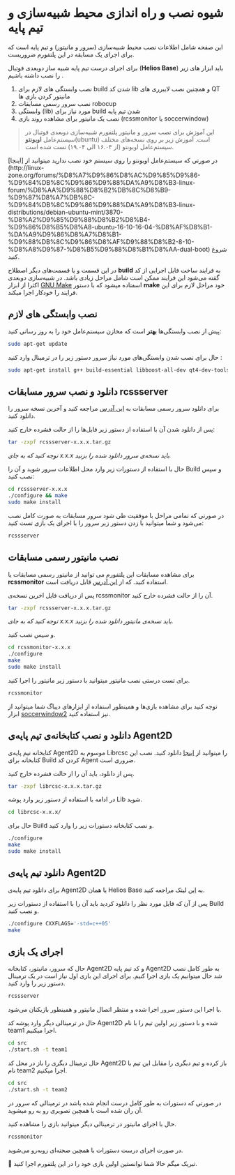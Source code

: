 # شیوه نصب و راه اندازی محیط شبیه‌سازی و تیم پایه

این صفحه شامل اطلاعات نصب محیط شبیه‌سازی (سرور و مانیتور) و تیم پایه است که برای اجرای یک مسابقه در این پلتفورم ضروریست.

برای اجرای درست تیم پایه شبیه ساز دوبعدی فوتبال (**Helios Base**) باید ابزار های زیر را نصب داشته باشیم . 

1.  نصب وابستگی های لازم برای build شدن کد lib و همچنین نصب لایبرری های QT مانیتور کردن بازی ها 
2. نصب سرور رسمی مسابقات robocup
3. وابستگی (lib) مورد نیاز برای build شدن تیم پایه
4. نصب یک مانیتور برای مشاهده روند بازی (rcssmonitor یا soccerwindow)



> این آموزش برای نصب سرور و مانیتور پلتفورم شبیه‌سازی دوبعدی فوتبال در سیستم‌عامل **اوبونتو**(ubuntu) است. آموزش زیر بر روی نسخه‌های مختلف سیستم‌عامل اوبونتو (از ۱۶.۰۴ الی ۱۹.۰۴) تست شده است.

<note>
در صورتی که سیستم‌عامل اوبونتو را روی سیستم خود نصب ندارید میتوانید از [اینجا](http://linux-zone.org/forums/%D8%A7%D9%86%D8%AC%D9%85%D9%86-%D9%84%DB%8C%D9%86%D9%88%DA%A9%D8%B3-linux-forum/%D8%AA%D9%88%D8%B2%DB%8C%D8%B9-%D9%87%D8%A7%DB%8C-%D9%84%DB%8C%D9%86%D9%88%DA%A9%D8%B3-linux-distributions/debian-ubuntu-mint/3870-%D8%A2%D9%85%D9%88%D8%B2%D8%B4-%D9%86%D8%B5%D8%A8-ubuntu-16-10-16-04-%D8%AF%D8%B1-%DA%A9%D9%86%D8%A7%D8%B1-%D9%88%DB%8C%D9%86%D8%AF%D9%88%D8%B2-8-10-%D8%A8%D9%87-%D8%B5%D9%88%D8%B1%D8%AA-dual-boot) شروع کنید.
</note>



در این قسمت و یا قسمت‌های دیگر اصطلاح **build** به فرایند ساخت فایل اجرایی از کد گفته می‌شود این فرایند ممکن است شامل مراحل زیادی باشد. در شبیه‌سازی دوبعدی اکثرا از ابزار [GNU Make](https://www.gnu.org/software/make/) اسفتاده میشود که با دستور **make** خود مراحل لازم برای این فرایند را خودکار اجرا میکند.

## نصب وابستگی های لازم 

پیش از نصب وابستگی‌ها **بهتر** است که مخازن سیستم‌عامل خود را به روز رسانی کنید:‌

```bash
sudo apt-get update
```

حال برای نصب شدن وابستگی‌های مورد نیاز سرور دستور زیر را در ترمینال وارد کنید :‌

```bash
sudo apt-get install g++ build-essential libboost-all-dev qt4-dev-tools libaudio-dev libgtk-3-dev libxt-dev bison flex
```

##   دانلود و نصب سرور مسابقات rcssserver

برای دانلود سرور رسمی مسابقات به [این آدرس](https://github.com/rcsoccersim/rcssserver/releases) مراجعه کنید و آخرین نسخه سرور را دانلود کنید. 

پس از دانلود شدن آن با استفاده از دستور زیر فایل‌ها را از حالت فشرده خارج کنید:‌

```bash
tar -zxpf rcssserver-x.x.x.tar.gz
```

*توجه کنید که به جای x.x.x باید نسخه‌ی سرور دانلود شده را بزنید.*

حال با استفاده از دستورات زیر وارد محل اطلاعات سرور شوید و آن را Build و سپس نصب کنید: 

```bash
cd rcssserver-x.x.x
./configure && make
sudo make install
```

در صورتی که تمامی مراحل با موفقیت طی شود سرور مسابقات به صورت کامل نصب می‌شود و شما میتوانید با زدن دستور زیر سرور را با اجرای یک بازی تست کنید:

```bash
rcssserver
```

## نصب مانیتور رسمی مسابقات

برای مشاهده مسابقات این پلتفورم می توانید از مانیتور رسمی مسابقات یا **rcssmonitor** استفاده کنید. که از [این آدرس](https://github.com/rcsoccersim/rcssmonitor/releases) قابل دریافت است.

پس از دریافت فایل اخرین نسخه‌ی rcssmonitor آن را از حالت فشرده خارج کنید.

```bash
tar -zxpf rcssserver-x.x.x.tar.gz
```

*توجه کنید که به جای x.x.x باید نسخه‌ی مانیتور دانلود شده را بزنید.*

و سپس نصب کنید.

```bash
cd rcssmonitor-x.x.x
./configure 
make 
sudo make install 
```

برای تست درستی نصب مانیتور میتوانید با دستور زیر مانیتور را اجرا کنید.

```bash
rcssmonitor
```

توجه کنید برای مشاهده بازی‌ها و همینطور استفاده از ابزار‌های دیباگ شما میتوانید از ابزار [soccerwindow2](https://rcss.ir/2D/FA/tools/soccerwindow2) نیز استفاده کنید.

## دانلود و نصب کتابخانه‌ی تیم پایه‌ی Agent2D

کتابخانه تیم پایه‌ی Agent2D موسوم به Librcsc را میتوانید از [اینجا](https://osdn.net/projects/rctools/releases/p3777) دانلود کنید. نصب این کتابخانه برای Build کردن کد Agent ضروری است. 

پس از دانلود، باید آن را از حالت فشرده خارج کنید. 

```bash
tar -zxpf librcsc-x.x.x.tar.gz
```

در ادامه با استفاده از دستور زیر وارد پوشه Lib شوید. 

```bash
cd librcsc-x.x.x/
```

حال برای Build و نصب کتابخانه دستورات زیر را وارد کنید.

```bash
./configure 
make
sudo make install
```

## دانلود تیم پایه‌ی Agent2D

برای دانلود تیم پایه‌ی Agent2D یا همان Helios Base به [این](https://osdn.net/projects/rctools/releases/55186) لینک مراجعه کنید. 

پس از آن که فایل مورد نظر را دانلود کردید باید آن را با استفاده از دستورات زیر Build و نصب کنید.

```bash
./configure CXXFLAGS='-std=c++05'
make
```

## اجرای یک بازی

حال که سرور، مانیتور، کتابخانه Agent2D و کد تیم پایه Agent2D به طور کامل نصب شد حال میتوانیم یک بازی اجرا کنیم. برای اجرای این بازی اول نیاز است در یک ترمینال دستور زیر را وارد کنید.

```bash
rcssserver
```

با اجرا این دستور سرور اجرا شده و منتظر اتصال مانیتور و همینطور بازیکنان می‌شود.

حال در ترمینالی دیگر وارد پوشه کد Agent2D شده و با دستور زیر اولین تیم را با نام team1 اجرا میکنیم.

```bash
cd src
./start.sh -t team1
```

حال ترمینال دیگری را باز در محل کد Agent2D باز کرده و تیم دیگری را مقابل این تیم با نام team2 اجرا میکنیم.

```bash
cd src
./start.sh -t team2
```

در صورتی که دستورات به طور کامل درست انجام شده باشد در ترمینالی که سرور در آن ران شده است با همچین تصویری رو به رو میشوید.

<ImageZoom 
  src="/docs/2D/FA/doc/intro/img/rcssserver_run_a_game.jpg" 
  :border="false" 
  width="auto"
/>

حال با اجرای مانیتور در ترمینالی دیگر میتوانید بازی را مشاهده کنید.

```bash
rcssmonitor
```

در صورت اجرای درست دستورات با همچین صحنه‌ای روبه‌رو می‌شوید.



<ImageZoom 
  src="/docs/2D/FA/doc/intro/img/rcssmonitor_run_a_game.jpg" 
  :border="false" 
  width="auto"
/>



💐 تبریک میگم حالا شما توانستین اولین بازی خود را در این پلتفورم اجرا کنید.